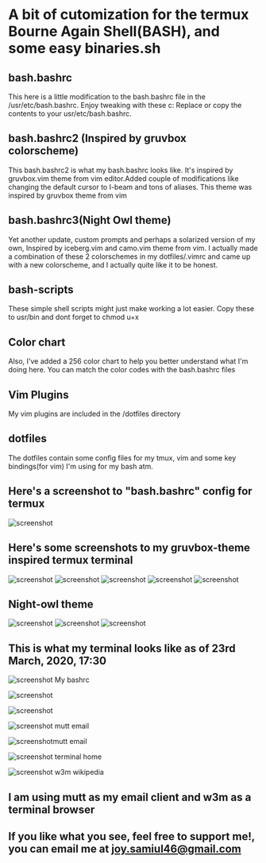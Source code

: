 # A bit of cutomization for the termux Bourne Again Shell(BASH), and some easy binaries.sh

## bash.bashrc 
This here is a little modification to the bash.bashrc file in the /usr/etc/bash.bashrc. Enjoy tweaking with these c:
Replace or copy the contents to your usr/etc/bash.bashrc.

## bash.bashrc2 (Inspired by gruvbox colorscheme)
This bash.bashrc2 is what my bash.bashrc looks like. It's inspired by gruvbox.vim theme from vim editor.Added couple of modifications like changing the default cursor to I-beam and tons of aliases. This theme was inspired by gruvbox theme from vim


## bash.bashrc3(Night Owl theme)
Yet another update, custom prompts and perhaps a solarized version of my own, Inspired by iceberg.vim and camo.vim theme from vim. I actually made a combination of these 2 colorschemes in my dotfiles/.vimrc and came up with a new colorscheme, and I actually quite like it to be honest.

## bash-scripts
These simple shell scripts might just make working a lot easier.
Copy these to usr/bin and dont forget to chmod u+x

## Color chart 
Also, I've added a 256 color chart to help you better understand what I'm doing here. You can match the color codes with the bash.bashrc files

## Vim Plugins
My vim plugins are included in the /dotfiles directory


## dotfiles
The dotfiles contain some config files for my tmux, vim and some key bindings(for vim) I'm using for my bash atm.

  ## Here's a screenshot to "bash.bashrc" config for termux

   ![screenshot](screenshots/Screenshot_2020-01-24-16-51-52.png)


  ## Here's some screenshots to my gruvbox-theme inspired termux terminal

   ![screenshot](screenshots/1.png)
   ![screenshot](screenshots/2.png)
   ![screenshot](screenshots/3.png)
   ![screenshot](screenshots/4.png)
   ![screenshot](screenshots/5.png)

  ## Night-owl theme

   ![screenshot](screenshots/10.png)
   ![screenshot](screenshots/11.png)
   ![screenshot](screenshots/12.png)
   
 ## This is what my terminal looks like as of 23rd March, 2020, 17:30
	
  ![screenshot](screenshots/j1.png) My bashrc
  
  ![screenshot](screenshots/j2.png)
  
  ![screenshot](screenshots/j4.png)

  ![screenshot](screenshots/mutt2.png) mutt email
  
  ![screenshot](screenshots/mutt.png)mutt email
  
  ![screenshot](screenshots/home.png) terminal home
  
  ![screenshot](screenshots/w3m.png) w3m wikipedia
  

 ## I am using mutt as my email client and w3m as a terminal browser
## If you like what you see, feel free to support me!, you can email me at joy.samiul46@gmail.com
